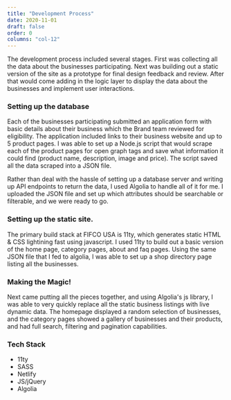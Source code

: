 ```yaml
---
title: "Development Process"
date: 2020-11-01
draft: false
order: 0
columns: "col-12"
---
```

<div class="container lg gap-1">
<div class="col sm-6 md-8 lg-8 mb-2">

The development process included several stages. First was collecting all the data about the businesses participating. Next was building out a static version of the site as a prototype for final design feedback and review. After that would come adding in the logic layer to display the data about the businesses and implement user interactions.


### Setting up the database
Each of the businesses participating submitted an application form with basic details about their business which the Brand team reviewed for eligibility. The application included links to their business website and up to 5 product pages. I was able to set up a Node.js script that would scrape each of the product pages for open graph tags and save what information it could find (product name, description, image and price). The script saved all the data scraped into a JSON file. 

Rather than deal with the hassle of setting up a database server and writing up API endpoints  to return the data, I used Algolia to handle all of it for me. I uploaded the JSON file and set up which attributes should be searchable or filterable, and we were ready to go.

### Setting up the static site.
The primary build stack at FIFCO USA is 11ty, which generates static HTML & CSS lightining fast using javascript. I used 11ty to build out a basic version of the home page, category pages, about and faq pages. Using the same JSON file that I fed to algolia, I was able to set up a shop directory page listing all the businesses.

### Making the Magic!
Next came putting all the pieces together, and using Algolia's js library, I was able to very quickly replace all the static business listings with live dynamic data. The homepage displayed a random selection of businesses, and the category pages showed a gallery of businesses and their products, and had full search, filtering and pagination capabilities. 
</div>

<div class="col col-12 col col-6 md-4 lg-3">
<div class=" mb-3 text-light bg-cyan p-3">
<h3 class="mb-1 mt-2 font-weight-bolder">Tech Stack</h3>
<ul>
<li class="mb-1">11ty</li>
<li class="mb-1">SASS</li>
<li class="mb-1">Netlify</li>
<li class="mb-1">JS/jQuery</li>
<li class="mb-1">Algolia</li>
</ul>
</div>
</div>

</div>